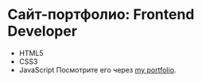 # Сайт-портфолио: Frontend Developer
- HTML5
- CSS3
- JavaScript
  Посмотрите его через [my portfolio](https://pnvdevops.github.io/PNVDEVOPS/).
